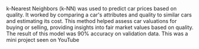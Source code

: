 k-Nearest Neighbors (k-NN) was used to predict car prices based on quality. It worked by comparing a car's attributes and quality to similar cars and estimating its cost. This method helped assess car valuations for buying or selling, providing insights into fair market values based on quality. The result of this model was 90% accuracy on validation data. This was a mini project seen on YouTube
